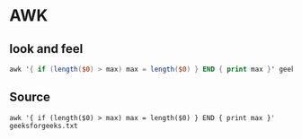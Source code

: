 # AWK
## look and feel
```awk
awk '{ if (length($0) > max) max = length($0) } END { print max }' geeksforgeeks.txt
```
## Source
```
awk '{ if (length($0) > max) max = length($0) } END { print max }' geeksforgeeks.txt
```
